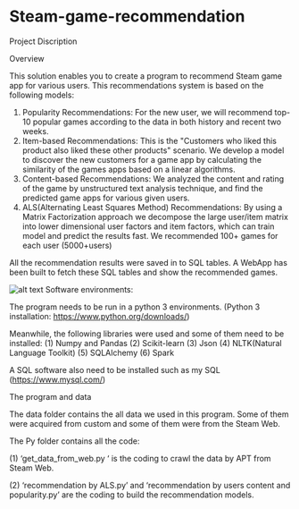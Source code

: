 # Steam-game-recommendation
Project Discription

Overview

This solution enables you to create a program to recommend Steam game app for various users. This recommendations system is based on the following models:
1.	Popularity Recommendations: For the new user, we will recommend top-10 popular games according to the data in both history and recent two weeks. 
2.	Item-based Recommendations: This is the "Customers who liked this product also liked these other products" scenario. We develop a model to discover the new customers for a game app by calculating the similarity of the games apps based on a linear algorithms.
3.	Content-based Recommendations: We analyzed the content and rating of the game by unstructured text analysis technique, and find the predicted game apps for various given users.
4.	ALS(Alternating Least Squares Method) Recommendations: By using a Matrix Factorization approach we decompose the large user/item matrix into lower dimensional user factors and item factors, which can train model and predict the results fast. We recommended 100+ games for each user (5000+users) 

All the recommendation results were saved in to SQL tables.  A WebApp has been built to fetch these SQL tables and show the recommended games. 

![alt text](http://url/to/img.png) 
Software environments:

The program needs to be run in a python 3 environments. (Python 3 installation: https://www.python.org/downloads/) 

Meanwhile, the following libraries were used and some of them need to be installed:
(1)	Numpy and Pandas
(2)	Scikit-learn
(3)	Json
(4)	NLTK(Natural Language Toolkit)
(5)	SQLAlchemy
(6)	Spark

A SQL software also need to be installed such as my SQL (https://www.mysql.com/)

The program and data

The data folder contains the all data we used in this program. Some of them were acquired from custom and some of them were from the Steam Web. 

The Py folder contains all the code: 

(1)	‘get_data_from_web.py ‘ is the coding to crawl the data by APT from Steam Web.

(2)	‘recommendation by ALS.py’ and ‘recommendation by users content and popularity.py’ are the coding to build the recommendation models. 
